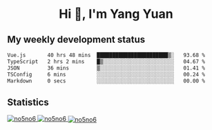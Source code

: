<h1 align="center">Hi 👋, I'm Yang Yuan</h1>


## My weekly development status
<!--START_SECTION:waka-->

```txt
Vue.js       40 hrs 48 mins  ███████████████████████▒░   93.68 %
TypeScript   2 hrs 2 mins    █▒░░░░░░░░░░░░░░░░░░░░░░░   04.67 %
JSON         36 mins         ▒░░░░░░░░░░░░░░░░░░░░░░░░   01.41 %
TSConfig     6 mins          ░░░░░░░░░░░░░░░░░░░░░░░░░   00.24 %
Markdown     0 secs          ░░░░░░░░░░░░░░░░░░░░░░░░░   00.00 %
```

<!--END_SECTION:waka-->

## Statistics
<a href="https://github.com/anuraghazra/github-readme-stats">
  <img src="https://github-readme-stats.vercel.app/api/top-langs/?username=no5no6&theme=dracula" alt="no5no6">
</a>
<a href="https://github.com/anuraghazra/github-readme-stats">
  <img src="https://github-readme-stats.vercel.app/api?username=no5no6&show_icons=true&theme=dracula&line_height=40" alt="no5no6">
</a>
<a href="https://github.com/anuraghazra/github-readme-stats">
  <img align="center" src="https://github-readme-streak-stats.herokuapp.com/?user=no5no6&theme=dracula" alt="no5no6" />
</a>